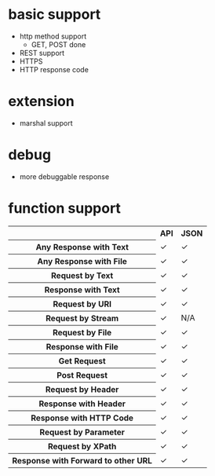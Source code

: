 # basic support
* http method support
  * GET, POST done
* REST support
* HTTPS
* HTTP response code

# extension
* marshal support

# debug
* more debuggable response

# function support

<table>

<tr>
<th>
</th>
<th>
API
</th>
<th>
JSON
</th>
</tr>

<tr>
<th>
Any Response with Text
</th>
<td>
 &#10003;
</td>
<td>
 &#10003;
</td>
</tr>

<tr>
<th>
Any Response with File
</th>
<td>
 &#10003;
</td>
<td>
 &#10003;
</td>
</tr>

<tr>
<th>
Request by Text
</th>
<td>
 &#10003;
</td>
<td>
 &#10003;
</td>
</tr>

<tr>
<th>
Response with Text
</th>
<td>
 &#10003;
</td>
<td>
 &#10003;
</td>
</tr>

<tr>
<th>
Request by URI
</th>
<td>
 &#10003;
</td>
<td>
 &#10003;
</td>
</tr>

<tr>
<th>
Request by Stream
</th>
<td>
 &#10003;
</td>
<td>
N/A
</td>
</tr>

<tr>
<th>
Request by File
</th>
<td>
 &#10003;
</td>
<td>
 &#10003;
</td>
</tr>

<tr>
<th>
Response with File
</th>
<td>
 &#10003;
</td>
<td>
 &#10003;
</td>
</tr>

<tr>
<th>
Get Request
</th>
<td>
 &#10003;
</td>
<td>
 &#10003;
</td>
</tr>

<tr>
<th>
Post Request
</th>
<td>
 &#10003;
</td>
<td>
 &#10003;
</td>
</tr>

<tr>
<th>
Request by Header
</th>
<td>
 &#10003;
</td>
<td>
 &#10003;
</td>
</tr>

<tr>
<th>
Response with Header
</th>
<td>
 &#10003;
</td>
<td>
 &#10003;
</td>
</tr>

<tr>
<th>
Response with HTTP Code
</th>
<td>
 &#10003;
</td>
<td>
 &#10003;
</td>
</tr>

<tr>
<th>
Request by Parameter
</th>
<td>
 &#10003;
</td>
<td>
 &#10003;
</td>
</tr>

<tr>
<th>
Request by XPath
</th>
<td>
 &#10003;
</td>
<td>
 &#10003;
</td>
</tr>

<tr>
<th>
Response with Forward to other URL
</th>
<td>
 &#10003;
</td>
<td>
 &#10003;
</td>
</tr>

</table>
